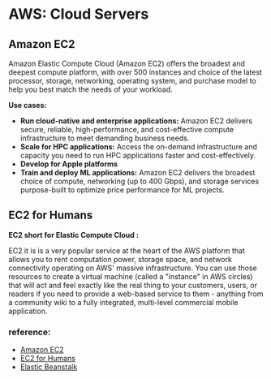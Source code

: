 # AWS: Cloud Servers

## Amazon EC2

Amazon Elastic Compute Cloud (Amazon EC2) offers the broadest and deepest compute platform, with over 500 instances and choice of the latest processor, storage, networking, operating system, and purchase model to help you best match the needs of your workload. 

**Use cases:**
+ **Run cloud-native and enterprise applications:** Amazon EC2 delivers secure, reliable, high-performance, and cost-effective compute infrastructure to meet demanding business needs. 
+ **Scale for HPC applications:** Access the on-demand infrastructure and capacity you need to run HPC applications faster and cost-effectively.
+ **Develop for Apple platforms**
+ **Train and deploy ML applications:** Amazon EC2 delivers the broadest choice of compute, networking (up to 400 Gbps), and storage services purpose-built to optimize price performance for ML projects.

## EC2 for Humans

**EC2 short for Elastic Compute Cloud :**

EC2 it is is a very popular service at the heart of the AWS platform that allows you to rent computation power, storage space, and network connectivity operating on AWS' massive infrastructure. You can use those resources to create a virtual machine (called a "instance" in AWS circles) that will act and feel exactly like the real thing to your customers, users, or readers if you need to provide a web-based service to them - anything from a community wiki to a fully integrated, multi-level commercial mobile application.

### reference:
+ [Amazon EC2](https://aws.amazon.com/ec2/)
+ [EC2 for Humans](https://www.youtube.com/watch?v=lZMkgOMYYIg)
+ [Elastic Beanstalk](https://www.youtube.com/watch?v=SrwxAScdyT0)



